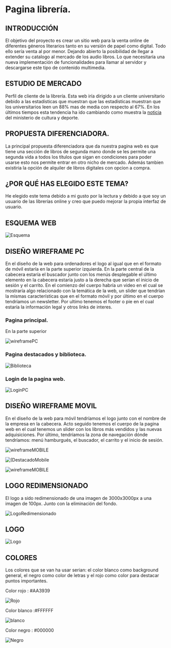 # Pagina librería.

## INTRODUCCIÓN

El objetivo del proyecto es crear un sitio web para la venta online de diferentes géneros literarios tanto en su versión de papel como digital. Todo ello sería venta al por menor. Dejando abierto la posibilidad de llegar a extender su catalogo al mercado de los audio libros. Lo que necesitaría una nueva implementación de funcionalidades para llamar al servidor y descargarse este tipo de contenido multimedia.

## ESTUDIO DE MERCADO

Perfil de cliente de la librería.
Esta web iría dirigido a un cliente universitario debido a las estadísticas que muestran que las estadísticas muestran que los universitarios leen un 88% mas de media con respecto al 67%.
En los últimos tiempos esta tendencia ha ido cambiando como muestra la [noticia](https://www.culturaydeporte.gob.es/actualidad/2023/02/230227-barometro-habitos-lectura.html) del ministerio de cultura y deporte.

## PROPUESTA DIFERENCIADORA.

La principal propuesta diferenciadora que da nuestra pagina web es que tiene una sección de libros de segunda mano donde se les permite una segunda vida a todos los títulos que sigan en condiciones para poder usarse esto nos permite entrar en otro nicho de mercado. Además tambien existiria la opción de alquiler de libros digitales con opcion a compra.

## ¿POR QUÉ HAS ELEGIDO ESTE TEMA?

He elegido este tema debido a mi gusto por la lectura y debido a que soy un usuario de las librerías online y creo que puedo mejorar la propia interfaz de usuario.

## ESQUEMA WEB

![Esquema](.\img\EsquemaWeb.jpg)

## DISEÑO WIREFRAME PC

En el diseño de la web para ordenadores el logo al igual que en el formato de móvil estaría en la parte superior izquierda. En la parte central de la cabecera estaría el buscador junto con los menús desplegable el último elemento en la cabecera estaría justo a la derecha que serían el inicio de sesión y el carrito. En el comienzo del cuerpo habría un video en el cual se mostraría algo relacionado con la temática de la web, un slider que tendrían la mismas características que en el formato móvil y por último en el cuerpo tendríamos un newsletter. Por ultimo tenemos el footer o pie en el cual estaría la información legal y otros links de interes.

### Pagina principal.

En la parte superior

![wireframePC](.\img\wireframe640px.jpg)

### Pagina destacados y biblioteca.

![Biblioteca](.\img\Destacados640px.jpg)

### Login de la pagina web.

![LoginPC](.\img\LoginPC_640px.jpg)

## DISEÑO WIREFRAME MOVIL

En el diseño de la web para móvil tendríamos el logo junto con el nombre de la empresa en la cabecera. Acto seguido tenemos el cuerpo de la pagina web en el cual tenemos un slider con los libros más vendidos y las nuevas adquisiciones. Por último, tendríamos la zona de navegación dónde tendríamos: menú hamburgués, el buscador, el carrito y el inicio de sesión.

![wireframeMOBILE](.\img\mobileWireframe.png)

![(DestacadoMobile](.\img\DestacadoMobile.png)

![wireframeMOBILE](.\img\LoginMobile.png)

## LOGO REDIMENSIONADO

El logo a sido redimensionado de una imagen de 3000x3000px a una imagen de 100px. Junto con la eliminación del fondo.

![LogoRedimensionado](.\img\logoRedimensionado.png)

## LOGO

![Logo](.\img\logo.jpg)

## COLORES

Los colores que se van ha usar serian: el color blanco como background general, el negro como color de letras y el rojo como color para destacar puntos importantes.

Color rojo : #AA3939

![Rojo](.\img\ColorRojo.png)

Color blanco :#FFFFFF

![blanco](.\img\ColorBlanco.png)

Color negro : #000000

![Negro](.\img\ColorNegro.png)
